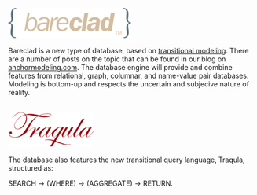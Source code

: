 <img src="https://raw.githubusercontent.com/Roenbaeck/bareclad/master/bareclad.svg" width="250">

Bareclad is a new type of database, based on [transitional modeling](https://www.researchgate.net/publication/329352497_Modeling_Conflicting_Unreliable_and_Varying_Information "Transitional Modeling Paper"). 
There are a number of posts on the topic that can be found in our blog on [anchormodeling.com](http://www.anchormodeling.com/tag/transitional/). 
The database engine will provide and combine features from relational, graph, columnar, and name-value pair databases. 
Modeling is bottom-up and respects the uncertain and subjecive nature of reality.

<br/>

<img src="https://raw.githubusercontent.com/Roenbaeck/bareclad/master/Traqula.svg" width="175">

The database also features the new transitional query language, Traqula, structured as:

SEARCH -> (WHERE) -> (AGGREGATE) -> RETURN.

